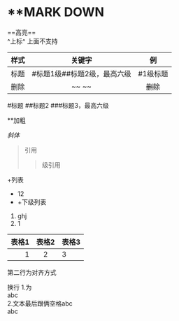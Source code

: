 # **MARK DOWN

==高亮==  
^上标^
上面不支持
  
| 样式 | 关键字                |   例   |
| :----: | :----------------: | :----: |
|  标题  |  #标题1级##标题2级，最高六级  |  #1级标题   |
|  删除  |  ~~ ~~  |  ~~删除~~   |




#标题
##标题2
###标题3，最高六级

**加粗

*斜体*

>引用
>
>>级引用
>>


+列表
- 12
- 
  +下级列表
1. ghj
2. 1


|表格1|表格2|表格3|
-:|:-:|:-
|1|2|3|
第二行为对齐方式

换行
1.为</BR>abc</BR>
2.文本最后跟俩空格abc  
abc
